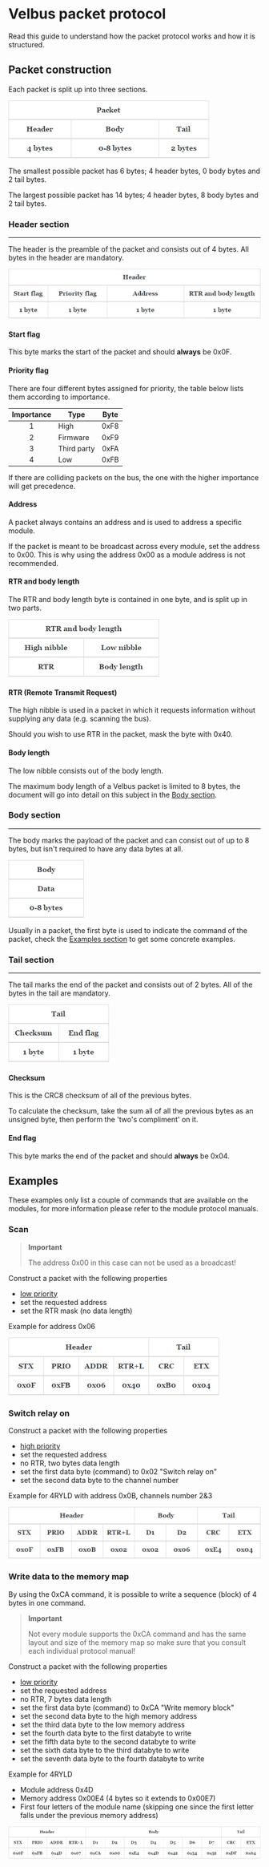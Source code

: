 # Velbus packet protocol
Read this guide to understand how the packet protocol works and how it is structured.


## Packet construction
Each packet is split up into three sections.

![Packet construction](https://github.com/velbus/packetprotocol/raw/master/img/packet.jpg "Packet construction")

The smallest possible packet has 6 bytes; 4 header bytes, 0 body bytes and 2 tail bytes.

The largest possible packet has 14 bytes; 4 header bytes, 8 body bytes and 2 tail bytes.

### Header section
---
The header is the preamble of the packet and consists out of 4 bytes. All bytes in the header are mandatory.

![Header section](https://github.com/velbus/packetprotocol/raw/master/img/header.jpg "Header section")

#### Start flag
This byte marks the start of the packet and should **always** be 0x0F.

#### Priority flag
There are four different bytes assigned for priority, the table below lists them according to importance.

| Importance | Type  | Byte  |
| :-: |---|:-:|
| 1 | High  | 0xF8  |
| 2 | Firmware  | 0xF9  |
| 3 | Third party  | 0xFA  |
| 4 | Low  | 0xFB  |

If there are colliding packets on the bus, the one with the higher importance will get precedence.

#### Address
A packet always contains an address and is used to address a specific module.

If the packet is meant to be broadcast across every module, set the address to 0x00. This is why using the address 0x00 as a module address is not recommended.

#### RTR and body length
The RTR and body length byte is contained in one byte, and is split up in two parts. 

![RTR and body length](https://github.com/velbus/packetprotocol/raw/master/img/rtr-bodylength.jpg "RTR and body length")

#### RTR (Remote Transmit Request)
The high nibble is used in a packet in which it requests information without supplying any data (e.g. scanning the bus).

Should you wish to use RTR in the packet, mask the byte with 0x40.

#### Body length
The low nibble consists out of the body length.

The maximum body length of a Velbus packet is limited to 8 bytes, the document will go into detail on this subject in the [Body section](#Body-section).

### Body section
---
The body marks the payload of the packet and can consist out of up to 8 bytes, but isn't required to have any data bytes at all.

![Body section](https://github.com/velbus/packetprotocol/raw/master/img/body.jpg "Body section")

Usually in a packet, the first byte is used to indicate the command of the packet, check the [Examples section](#Examples) to get some concrete examples.

### Tail section
---
The tail marks the end of the packet and consists out of 2 bytes. All of the bytes in the tail are mandatory.

![Tail section](https://github.com/velbus/packetprotocol/raw/master/img/tail.jpg "Tail section")

#### Checksum
This is the CRC8 checksum of all of the previous bytes.

To calculate the checksum, take the sum all of all the previous bytes as an unsigned byte, then perform the 'two's compliment' on it.

#### End flag
This byte marks the end of the packet and should **always** be 0x04.

## Examples

These examples only list a couple of commands that are available on the modules, for more information please refer to the module protocol manuals.

### Scan
> **Important** 
>
> The address 0x00 in this case can not be used as a broadcast!

Construct a packet with the following properties
* [low priority](#Priority-flag)
* set the requested address
* set the RTR mask (no data length)

Example for address 0x06

![Scan packet](https://github.com/velbus/packetprotocol/raw/master/img/scan-packet.jpg "Scan packet")

### Switch relay on

Construct a packet with the following properties
* [high priority](#Priority-flag) 
* set the requested address
* no RTR, two bytes data length
* set the first data byte (command) to 0x02 "Switch relay on"
* set the second data byte to the channel number

Example for 4RYLD with address 0x0B, channels number 2&3

![Switch relay on](https://github.com/velbus/packetprotocol/raw/master/img/relay-switch-on-packet.jpg "Switch relay on")

### Write data to the memory map

By using the 0xCA command, it is possible to write a sequence (block) of 4 bytes in one command.

> **Important**
>
> Not every module supports the 0xCA command and has the same layout and size of the memory map so make sure that you consult each individual protocol manual!

Construct a packet with the following properties
* [low priority](#Priorityflag)
* set the requested address
* no RTR, 7 bytes data length
* set the first data byte (command) to 0xCA "Write memory block"
* set the second data byte to the high memory address
* set the third data byte to the low memory address
* set the fourth data byte to the first databyte to write
* set the fifth data byte to the second databyte to write
* set the sixth data byte to the third databyte to write
* set the seventh data byte to the fourth databyte to write


Example for 4RYLD
* Module address 0x4D
* Memory address 0x00E4 (4 bytes so it extends to 0x00E7)
* First four letters of the module name (skipping one since the first letter falls under the previous memory address)

![Write data block](https://github.com/velbus/packetprotocol/raw/master/img/write-data-block-packet.jpg "Write data block")